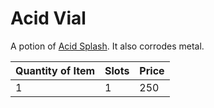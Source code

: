 # Acid Vial

A potion of [Acid Splash](../../../Magic/Spells/Spells%20by%20Level/Level%201/Acid%20Splash.md). It also corrodes metal.

| Quantity of Item |  Slots | Price |
| ---------------- | ------ | ----- |
| 1                | 1      | 250   |

